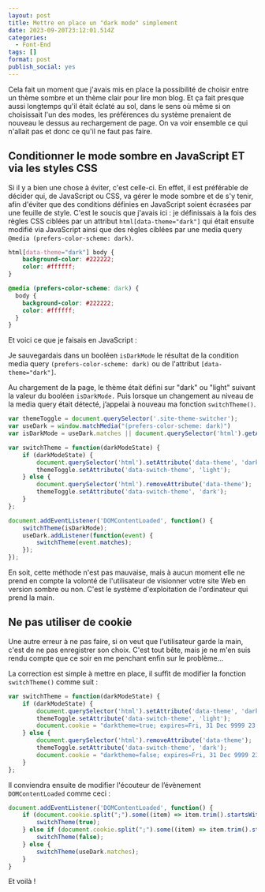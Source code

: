 ```yaml
---
layout: post
title: Mettre en place un "dark mode" simplement
date: 2023-09-20T23:12:01.514Z
categories:
  - Font-End
tags: []
format: post
publish_social: yes
---
```

Cela fait un moment que j'avais mis en place la possibilité de choisir entre un thème sombre et un thème clair pour lire mon blog. Et ça fait presque aussi longtemps qu'il était éclaté au sol, dans le sens où même si on choisissait l'un des modes, les préférences du système prenaient de nouveau le dessus au rechargement de page. On va voir ensemble ce qui n'allait pas et donc ce qu'il ne faut pas faire.<!--more-->

## Conditionner le mode sombre en JavaScript ET via les styles CSS

Si il y a bien une chose à éviter, c'est celle-ci. En effet, il est préférable de décider qui, de JavaScript ou CSS, va gérer le mode sombre et de s'y tenir, afin d'éviter que des conditions définies en JavaScript soient écrasées par une feuille de style. C'est le soucis que j'avais ici : je définissais à la fois des règles CSS ciblées par un attribut `html[data-theme="dark"]` qui était ensuite modifié via JavaScript ainsi que des règles ciblées par une media query `@media (prefers-color-scheme: dark)`.

```css
html[data-theme="dark"] body {
    background-color: #222222;
    color: #ffffff;
}

@media (prefers-color-scheme: dark) {
  body {
    background-color: #222222;
    color: #ffffff;
  }
}
```

Et voici ce que je faisais en JavaScript :

Je sauvegardais dans un booléen `isDarkMode` le résultat de la condition media query `(prefers-color-scheme: dark)` ou de l'attribut `[data-theme="dark"]`. 

Au chargement de la page, le thème était défini sur "dark" ou "light" suivant la valeur du booléen `isDarkMode.` Puis lorsque un changement au niveau de la media query était détecté, j’appelai à nouveau ma fonction `switchTheme()`.

```javascript
var themeToggle = document.querySelector('.site-theme-switcher');
var useDark = window.matchMedia("(prefers-color-scheme: dark)")
var isDarkMode = useDark.matches || document.querySelector('html').getAttribute('data-theme') === "dark";

var switchTheme = function(darkModeState) {
	if (darkModeState) {
		document.querySelector('html').setAttribute('data-theme', 'dark');
		themeToggle.setAttribute('data-switch-theme', 'light');
	} else {
		document.querySelector('html').removeAttribute('data-theme');
		themeToggle.setAttribute('data-switch-theme', 'dark');
	}
};

document.addEventListener('DOMContentLoaded', function() {
	switchTheme(isDarkMode);
	useDark.addListener(function(event) {
		switchTheme(event.matches);
	});
});
```

En soit, cette méthode n'est pas mauvaise, mais à aucun moment elle ne prend en compte la volonté de l'utilisateur de visionner votre site Web en version sombre ou non. C'est le système d'exploitation de l'ordinateur qui prend la main.

## Ne pas utiliser de cookie

Une autre erreur à ne pas faire, si on veut que l'utilisateur garde la main, c'est de ne pas enregistrer son choix. C'est tout bête, mais je ne m'en suis rendu compte que ce soir en me penchant enfin sur le problème...

La correction est simple à mettre en place, il suffit de modifier la fonction `switchTheme()` comme suit :

```javascript
var switchTheme = function(darkModeState) {
	if (darkModeState) {
		document.querySelector('html').setAttribute('data-theme', 'dark');
		themeToggle.setAttribute('data-switch-theme', 'light');
		document.cookie = "darktheme=true; expires=Fri, 31 Dec 9999 23:59:59 GMT;";
	} else {
		document.querySelector('html').removeAttribute('data-theme');
		themeToggle.setAttribute('data-switch-theme', 'dark');
		document.cookie = "darktheme=false; expires=Fri, 31 Dec 9999 23:59:59 GMT;";
	}
};
```

Il conviendra ensuite de modifier l'écouteur de l’évènement `DOMContentLoaded` comme ceci :

```javascript
document.addEventListener('DOMContentLoaded', function() {
	if (document.cookie.split(";").some((item) => item.trim().startsWith("darktheme=true"))) {
		switchTheme(true);
	} else if (document.cookie.split(";").some((item) => item.trim().startsWith("darktheme=false"))) {
		switchTheme(false);
	} else {
		switchTheme(useDark.matches);
	}
}
```

Et voilà !